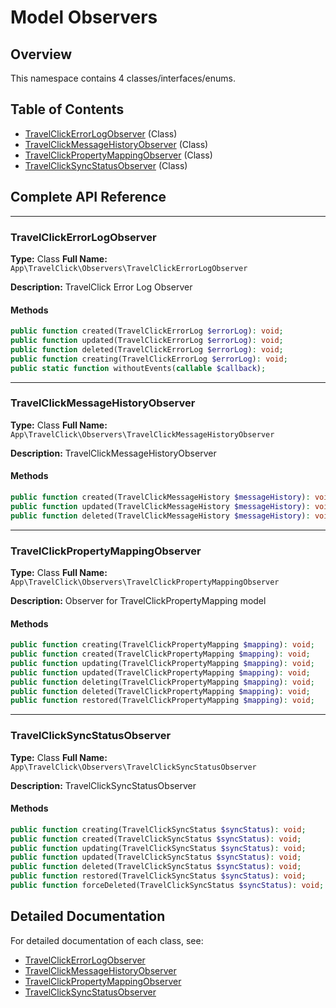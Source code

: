 # Model Observers

## Overview

This namespace contains 4 classes/interfaces/enums.

## Table of Contents

- [TravelClickErrorLogObserver](#travelclickerrorlogobserver) (Class)
- [TravelClickMessageHistoryObserver](#travelclickmessagehistoryobserver) (Class)
- [TravelClickPropertyMappingObserver](#travelclickpropertymappingobserver) (Class)
- [TravelClickSyncStatusObserver](#travelclicksyncstatusobserver) (Class)

## Complete API Reference

---

### TravelClickErrorLogObserver

**Type:** Class
**Full Name:** `App\TravelClick\Observers\TravelClickErrorLogObserver`

**Description:** TravelClick Error Log Observer

#### Methods

```php
public function created(TravelClickErrorLog $errorLog): void;
public function updated(TravelClickErrorLog $errorLog): void;
public function deleted(TravelClickErrorLog $errorLog): void;
public function creating(TravelClickErrorLog $errorLog): void;
public static function withoutEvents(callable $callback);
```

---

### TravelClickMessageHistoryObserver

**Type:** Class
**Full Name:** `App\TravelClick\Observers\TravelClickMessageHistoryObserver`

**Description:** TravelClickMessageHistoryObserver

#### Methods

```php
public function created(TravelClickMessageHistory $messageHistory): void;
public function updated(TravelClickMessageHistory $messageHistory): void;
public function deleted(TravelClickMessageHistory $messageHistory): void;
```

---

### TravelClickPropertyMappingObserver

**Type:** Class
**Full Name:** `App\TravelClick\Observers\TravelClickPropertyMappingObserver`

**Description:** Observer for TravelClickPropertyMapping model

#### Methods

```php
public function creating(TravelClickPropertyMapping $mapping): void;
public function created(TravelClickPropertyMapping $mapping): void;
public function updating(TravelClickPropertyMapping $mapping): void;
public function updated(TravelClickPropertyMapping $mapping): void;
public function deleting(TravelClickPropertyMapping $mapping): void;
public function deleted(TravelClickPropertyMapping $mapping): void;
public function restored(TravelClickPropertyMapping $mapping): void;
```

---

### TravelClickSyncStatusObserver

**Type:** Class
**Full Name:** `App\TravelClick\Observers\TravelClickSyncStatusObserver`

**Description:** TravelClickSyncStatusObserver

#### Methods

```php
public function creating(TravelClickSyncStatus $syncStatus): void;
public function created(TravelClickSyncStatus $syncStatus): void;
public function updating(TravelClickSyncStatus $syncStatus): void;
public function updated(TravelClickSyncStatus $syncStatus): void;
public function deleted(TravelClickSyncStatus $syncStatus): void;
public function restored(TravelClickSyncStatus $syncStatus): void;
public function forceDeleted(TravelClickSyncStatus $syncStatus): void;
```

## Detailed Documentation

For detailed documentation of each class, see:

- [TravelClickErrorLogObserver](TravelClickErrorLogObserver.md)
- [TravelClickMessageHistoryObserver](TravelClickMessageHistoryObserver.md)
- [TravelClickPropertyMappingObserver](TravelClickPropertyMappingObserver.md)
- [TravelClickSyncStatusObserver](TravelClickSyncStatusObserver.md)
